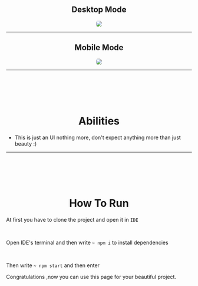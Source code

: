 
<div align='center'>
    <h2>Desktop Mode</h2>
    <img style='border-radius:5px' src="./images/desktop.png"></img>
</div>
<hr/>
<div align='center'>
    <h2>Mobile Mode</h2>
    <img style='border-radius:5px' src="./images/mobile.png"></img>
</div>
<hr>

<br><br><br><br>

<h1 align='center'><b>Abilities</b></h1>

<ul>
    <li> This is just an UI nothing more, don't expect anything more than just beauty :)</li>
</ul>

<hr>


<br><br><br><br>
<h1 align='center'><b>How To Run</b></h1>

At first you have to clone the project and open it in `IDE`

<br>

Open IDE's terminal and then write `~ npm i` to install dependencies

<br>

Then write `~ npm start` and then enter

Congratulations ,now you can use this page for your beautiful project.
